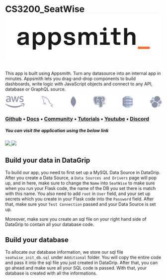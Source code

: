 # CS3200_SeatWise![](https://raw.githubusercontent.com/appsmithorg/appsmith/release/static/appsmith_logo_primary.png)

This app is built using Appsmith. Turn any datasource into an internal app in minutes. Appsmith lets you drag-and-drop components to build dashboards, write logic with JavaScript objects and connect to any API, database or GraphQL source.

![](https://raw.githubusercontent.com/appsmithorg/appsmith/release/static/images/integrations.png)

### [Github](https://github.com/appsmithorg/appsmith) • [Docs](https://docs.appsmith.com/?utm_source=github&utm_medium=social&utm_content=appsmith_docs&utm_campaign=null&utm_term=appsmith_docs) • [Community](https://community.appsmith.com/) • [Tutorials](https://github.com/appsmithorg/appsmith/tree/update/readme#tutorials) • [Youtube](https://www.youtube.com/appsmith) • [Discord](https://discord.gg/rBTTVJp)

##### You can visit the application using the below link

###### [![](https://assets.appsmith.com/git-sync/Buttons.svg) ](http://localhost:8080/applications/642d9287243c9832af6a1f71/pages/642d9287243c9832af6a1f74) [![](https://assets.appsmith.com/git-sync/Buttons2.svg)](http://localhost:8080/applications/642d9287243c9832af6a1f71/pages/642d9287243c9832af6a1f74/edit)

## Build your data in DataGrip
To build our app, you need to first set up a MySQL Data Source in DataGrip. 
After you create a Data Source, a `Data Sources and Drivers` page will pop up, and in here, make sure to change the `Name` into `SeatWise` to make sure when you run your Flask code, the name of the DB you set there is match with this name. 
You also need to add `root` in `User` field, and your set up secrets which you create in your Flask code into the `Password` field. 
After that, make sure your `Test Connection` passed and your Data Source is set up. 

Moreover, make sure you create an sql file on your right hand side of DataGrip to contain all your database code. 

## Build your database
To allocate our database information, we store our sql file `seatwise_init_db.sql` under `Additional` folder. 
You will copy the entire code and pass it into the sql file you just created in DataGrip. 
After that, you can go ahead and make sure all your SQL code is passed. With that, your database is created with all the informations.